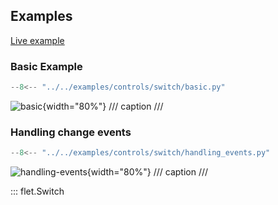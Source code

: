 ## Examples

[Live example](https://flet-controls-gallery.fly.dev/input/switch)

### Basic Example

```python
--8<-- "../../examples/controls/switch/basic.py"
```

![basic](../../examples/controls/switch/media/basic.gif){width="80%"}
/// caption
///

### Handling change events

```python
--8<-- "../../examples/controls/switch/handling_events.py"
```

![handling-events](../../examples/controls/switch/media/handling_events.gif){width="80%"}
/// caption
///

::: flet.Switch
